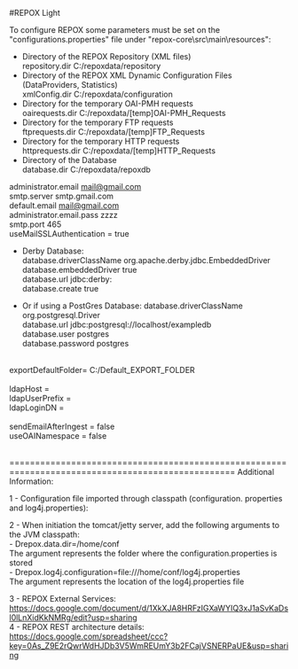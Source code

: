 #REPOX Light

To configure REPOX some parameters must be set on the "configurations.properties" file under "repox-core\src\main\resources":

- Directory of the REPOX Repository (XML files)<br>
repository.dir C:/repoxdata/repository 
- Directory of the REPOX XML Dynamic Configuration Files (DataProviders, Statistics)<br>
xmlConfig.dir C:/repoxdata/configuration
- Directory for the temporary OAI-PMH requests<br>
oairequests.dir C:/repoxdata/[temp]OAI-PMH_Requests
- Directory for the temporary FTP requests<br>
ftprequests.dir C:/repoxdata/[temp]FTP_Requests
- Directory for the temporary HTTP requests<br>
httprequests.dir C:/repoxdata/[temp]HTTP_Requests
- Directory of the Database<br>
database.dir C:/repoxdata/repoxdb

administrator.email mail@gmail.com<br>
smtp.server smtp.gmail.com<br>
default.email mail@gmail.com<br>
administrator.email.pass zzzz<br>
smtp.port 465<br>
useMailSSLAuthentication = true<br>

- Derby Database:<br>
database.driverClassName org.apache.derby.jdbc.EmbeddedDriver<br>
database.embeddedDriver true<br>
database.url jdbc:derby:<br>
database.create true<br>

- Or if using a PostGres Database:
database.driverClassName org.postgresql.Driver<br>
database.url jdbc:postgresql://localhost/exampledb<br>
database.user postgres<br>
database.password postgres<br>

<br>
exportDefaultFolder= C:/Default_EXPORT_FOLDER<br>
<br>
ldapHost =<br>
ldapUserPrefix = <br>
ldapLoginDN = <br>
<br>
sendEmailAfterIngest = false<br>
useOAINamespace = false<br>
<br>

==================================================================================================
Additional Information:<br>

1 - Configuration file imported through classpath (configuration. properties and log4j.properties):<br>

2 - When initiation the tomcat/jetty server, add the following arguments to the JVM classpath:<br>
	- Drepox.data.dir=/home/conf<br>
		The argument represents the folder where the configuration.properties is stored<br>
	- Drepox.log4j.configuration=file:///home/conf/log4j.properties<br>
		The argument represents the location of the log4j.properties file<br>
		
3 - REPOX External Services: https://docs.google.com/document/d/1XkXJA8HRFzIGXaWYIQ3xJ1aSvKaDsl0lLnXidKkNMRg/edit?usp=sharing
<br>
4 - REPOX REST architecture details: https://docs.google.com/spreadsheet/ccc?key=0As_Z9E2rQwrWdHJDb3V5WmREUmY3b2FCajVSNERPaUE&usp=sharing
